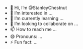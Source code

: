 - 👋 Hi, I’m @StanleyChestnut
- 👀 I’m interested in ...
- 🌱 I’m currently learning ...
- 💞️ I’m looking to collaborate on ...
- 📫 How to reach me ...
- 😄 Pronouns: ...
- ⚡ Fun fact: ...

<!---
StanleyChestnut/StanleyChestnut is a ✨ special ✨ repository because its `README.md` (this file) appears on your GitHub profile.
You can click the Preview link to take a look at your changes.
--->
